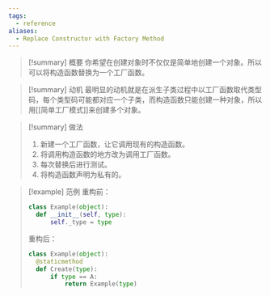 ```yaml
---
tags:
  - reference
aliases:
  - Replace Constructor with Factory Method
---
```

> [!summary] 概要
> 你希望在创建对象时不仅仅是简单地创建一个对象。所以可以将构造函数替换为一个工厂函数。

> [!summary] 动机
> 最明显的动机就是在派生子类过程中以工厂函数取代类型码，每个类型码可能都对应一个子类，而构造函数只能创建一种对象，所以用[[简单工厂模式]]来创建多个对象。

> [!summary] 做法
> 1. 新建一个工厂函数，让它调用现有的构造函数。
> 2. 将调用构造函数的地方改为调用工厂函数。
> 3. 每次替换后进行测试。
> 4. 将构造函数声明为私有的。

> [!example] 范例
> 重构前：
> ```python
> class Example(object):
> 	def __init__(self, type):
> 		self._type = type
> ```
> 重构后：
> ```python
> class Example(object):
> 	@staticmethod
> 	def Create(type):
> 		if type == A:
> 			return Example(type)
> ```
